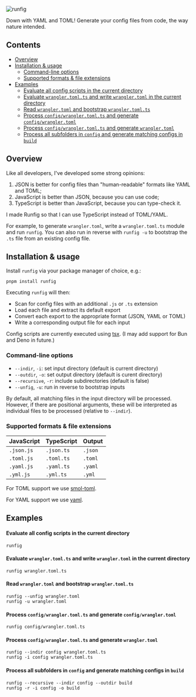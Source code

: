 ![runfig](https://raw.githubusercontent.com/more-please/more-stuff/main/runfig/runfig.svg)

Down with YAML and TOML! Generate your config files from code, the way nature intended.

## Contents

<!-- toc -->

- [Overview](#overview)
- [Installation & usage](#installation--usage)
  * [Command-line options](#command-line-options)
  * [Supported formats & file extensions](#supported-formats--file-extensions)
- [Examples](#examples)
    + [Evaluate all config scripts in the current directory](#evaluate-all-config-scripts-in-the-current-directory)
    + [Evaluate `wrangler.toml.ts` and write `wrangler.toml` in the current directory](#evaluate-wranglertomlts-and-write-wranglertoml-in-the-current-directory)
    + [Read `wrangler.toml` and bootstrap `wrangler.toml.ts`](#read-wranglertoml-and-bootstrap-wranglertomlts)
    + [Process `config/wrangler.toml.ts` and generate `config/wrangler.toml`](#process-configwranglertomlts-and-generate-configwranglertoml)
    + [Process `config/wrangler.toml.ts` and generate `wrangler.toml`](#process-configwranglertomlts-and-generate-wranglertoml)
    + [Process all subfolders in `config` and generate matching configs in `build`](#process-all-subfolders-in-config-and-generate-matching-configs-in-build)

<!-- tocstop -->

## Overview

Like all developers, I've developed some strong opinions:

1. JSON is better for config files than "human-readable" formats like YAML and TOML;
1. JavaScript is better than JSON, because you can use code;
1. TypeScript is better than JavaScript, because you can type-check it.

I made Runfig so that I can use TypeScript instead of TOML/YAML.

For example, to generate `wrangler.toml`, write a `wrangler.toml.ts` module and run `runfig`. You can also run in reverse with `runfig -u` to bootstrap the `.ts` file from an existing config file.

## Installation & usage

Install `runfig` via your package manager of choice, e.g.:

```
pnpm install runfig
```

Executing `runfig` will then:

- Scan for config files with an additional `.js` or `.ts` extension
- Load each file and extract its default export
- Convert each export to the appropriate format (JSON, YAML or TOML)
- Write a corresponding output file for each input

Config scripts are currently executed using [tsx](https://github.com/privatenumber/tsx#readme). (I may add support for Bun and Deno in future.)

### Command-line options

- `--indir`, `-i`: set input directory (default is current directory)
- `--outdir`, `-o`: set output directory (default is curent directory)
- `--recursive`, `-r`: include subdirectories (default is false)
- `--unfig`, `-u`: run in reverse to bootstrap inputs

By default, all matching files in the input directory will be processed. However, if there are positional arguments, these will be interpreted as individual files to be processed (relative to `--indir`).

### Supported formats & file extensions

| JavaScript | TypeScript | Output  |
| ---------- | ---------- | ------- |
| `.json.js` | `.json.ts` | `.json` |
| `.toml.js` | `.toml.ts` | `.toml` |
| `.yaml.js` | `.yaml.ts` | `.yaml` |
| `.yml.js ` | `.yml.ts`  | `.yml`  |

For TOML support we use [smol-toml](https://github.com/squirrelchat/smol-toml).

For YAML support we use [yaml](https://eemeli.org/yaml/#yaml).

## Examples

#### Evaluate all config scripts in the current directory

```
runfig
```

#### Evaluate `wrangler.toml.ts` and write `wrangler.toml` in the current directory

```
runfig wrangler.toml.ts
```

#### Read `wrangler.toml` and bootstrap `wrangler.toml.ts`

```
runfig --unfig wrangler.toml
runfig -u wrangler.toml
```

#### Process `config/wrangler.toml.ts` and generate `config/wrangler.toml`

```
runfig config/wrangler.toml.ts
```

#### Process `config/wrangler.toml.ts` and generate `wrangler.toml`

```
runfig --indir config wrangler.toml.ts
runfig -i config wrangler.toml.ts
```

#### Process all subfolders in `config` and generate matching configs in `build`

```
runfig --recursive --indir config --outdir build
runfig -r -i config -o build
```

